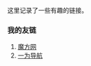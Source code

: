 这里记录了一些有趣的链接。

### 我的友链

1.  <a href="https://mfweb.vip" target="_blank">魔方网</a>
2.  <a href="https://onenav.vip" target="_blank">一为导航</a>

